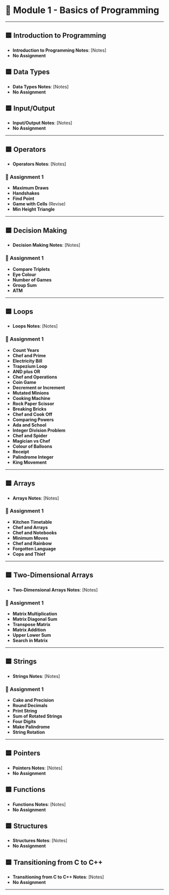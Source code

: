 # 📘 Module 1 - Basics of Programming

---

## 🟦 Introduction to Programming
- **Introduction to Programming Notes**: [Notes]
- **No Assignment**

## 🟦 Data Types
- **Data Types Notes**: [Notes]
- **No Assignment**

## 🟦 Input/Output
- **Input/Output Notes**: [Notes]
- **No Assignment**

---

## 🟦 Operators
- **Operators Notes**: [Notes]

### 📑 Assignment 1
  - **Maximum Draws**
  - **Handshakes**
  - **Find Point**
  - **Game with Cells** (Revise)
  - **Min Height Triangle**

---

## 🟦 Decision Making
- **Decision Making Notes**: [Notes]

### 📑 Assignment 1
  - **Compare Triplets**
  - **Eye Colour**
  - **Number of Games**
  - **Group Sum**
  - **ATM**

---

## 🟦 Loops
- **Loops Notes**: [Notes]

### 📑 Assignment 1
  - **Count Years**
  - **Chef and Prime**
  - **Electricity Bill**
  - **Trapezium Loop**
  - **AND plus OR**
  - **Chef and Operations**
  - **Coin Game**
  - **Decrement or Increment**
  - **Mutated Minions**
  - **Cooking Machine**
  - **Rock Paper Scissor**
  - **Breaking Bricks**
  - **Chef and Cook Off**
  - **Comparing Powers**
  - **Ada and School**
  - **Integer Division Problem**
  - **Chef and Spider**
  - **Magician vs Chef**
  - **Colour of Balloons**
  - **Receipt**
  - **Palindrome Integer**
  - **King Movement**

---

## 🟦 Arrays
- **Arrays Notes**: [Notes]

### 📑 Assignment 1  
  - **Kitchen Timetable**  
  - **Chef and Arrays**  
  - **Chef and Notebooks**  
  - **Minimum Moves**  
  - **Chef and Rainbow**  
  - **Forgotten Language**  
  - **Cops and Thief**  

---

## 🟦 Two-Dimensional Arrays 
- **Two-Dimensional Arrays Notes**: [Notes]

### 📑 Assignment 1  
  - **Matrix Multiplication**  
  - **Matrix Diagonal Sum**  
  - **Transpose Matrix**  
  - **Matrix Addition**  
  - **Upper Lower Sum**  
  - **Search in Matrix**  

---

## 🟦 Strings 
- **Strings Notes**: [Notes]

### 📑 Assignment 1   
  - **Cake and Precision**  
  - **Round Decimals**  
  - **Print String**  
  - **Sum of Rotated Strings**  
  - **Four Digits**  
  - **Make Palindrome**  
  - **String Rotation**  

---

## 🟦 Pointers
- **Pointers Notes**: [Notes]
- **No Assignment**

## 🟦 Functions
- **Functions Notes**: [Notes]
- **No Assignment**

## 🟦 Structures
- **Structures Notes**: [Notes]
- **No Assignment**

## 🟦 Transitioning from C to C++
- **Transitioning from C to C++ Notes**: [Notes]
- **No Assignment**

---
